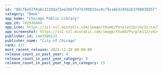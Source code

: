 ```yaml
---
id: "88cf6e52f4a8c32289a72ee2b6f7d7d399815ac8cf9ca6b3245616370803885f"
category: "Book"
app_name: "Chicago Public Library"
app_id: 742936884
app_icon: https://is1-ssl.mzstatic.com/image/thumb/Purple116/v4/2c/ca/5b/2cca5bb5-e07d-1086-df74-e5ad0b4e7012/AppIcon-1x_U007emarketing-0-8-0-85-220.png/1024x1024bb.png
app_screenshot: https://is1-ssl.mzstatic.com/image/thumb/Purple112/v4/dc/87/7b/dc877baf-cd0a-eb86-8fd9-27bd6972cfab/941ee474-07bc-4c31-8b2b-2bf6be283b44_Simulator_Screen_Shot_-_Apps_Screenshots__U0028iPhone_Xs_Max_U0029_-_2022-01-13_at_17.26.34.png/1242x2688bb.png
publisher_id: 1441580122
publisher_name: "City of Chicago"
rank: 227
most_recent_release: 2023-11-20 00:00:00
release_count_in_past_year: 4
release_count_in_past_year_category: 9
release_count_in_past_year_top_in_category: 23
---
```

